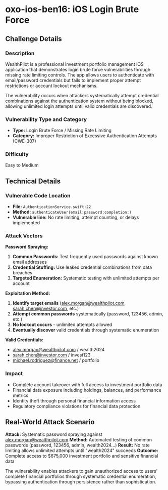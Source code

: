 # oxo-ios-ben16: iOS Login Brute Force

## Challenge Details

### Description

WealthPilot is a professional investment portfolio management iOS application that demonstrates login brute force vulnerabilities through missing rate limiting controls. The app allows users to authenticate with email/password credentials but fails to implement proper attempt restrictions or account lockout mechanisms.

The vulnerability occurs when attackers systematically attempt credential combinations against the authentication system without being blocked, allowing unlimited login attempts until valid credentials are discovered.

### Vulnerability Type and Category
- **Type:** Login Brute Force / Missing Rate Limiting
- **Category:** Improper Restriction of Excessive Authentication Attempts (CWE-307)

### Difficulty
Easy to Medium

## Technical Details

### Vulnerable Code Location
- **File:** `AuthenticationService.swift:22`
- **Method:** `authenticateUser(email:password:completion:)`
- **Vulnerable line:** No rate limiting, attempt counting, or delays implemented

### Attack Vectors

**Password Spraying:**
1. **Common Passwords:** Test frequently used passwords against known email addresses
2. **Credential Stuffing:** Use leaked credential combinations from data breaches
3. **Targeted Enumeration:** Systematic testing with unlimited attempts per account

**Exploitation Method:**

1. **Identify target emails** (alex.morgan@wealthpilot.com, sarah.chen@investor.com, etc.)
2. **Attempt common passwords** systematically (password, 123456, admin, etc.)
3. **No lockout occurs** - unlimited attempts allowed
4. **Eventually discover** valid credentials through systematic enumeration

**Valid Credentials:**
- alex.morgan@wealthpilot.com / wealth2024
- sarah.chen@investor.com / invest123  
- michael.rodriguez@finance.net / portfolio

### Impact
- Complete account takeover with full access to investment portfolio data
- Financial data exposure including holdings, balances, and performance metrics
- Identity theft through personal financial information access
- Regulatory compliance violations for financial data protection

## Real-World Attack Scenario

**Attack:** Systematic password spraying against alex.morgan@wealthpilot.com
**Method:** Automated testing of common passwords (password, 123456, admin, wealth2024...)
**Result:** No rate limiting allows unlimited attempts until "wealth2024" succeeds
**Outcome:** Complete access to $675,000 investment portfolio and sensitive financial data

The vulnerability enables attackers to gain unauthorized access to users' complete financial portfolios through systematic credential enumeration, bypassing authentication through persistence rather than sophistication.